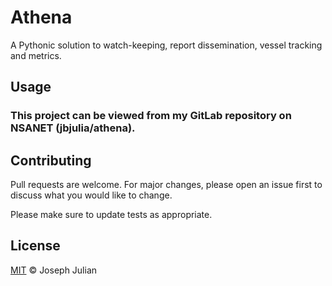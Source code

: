 # Athena

A Pythonic solution to watch-keeping, report dissemination, vessel tracking and metrics.

## Usage

### This project can be viewed from my GitLab repository on NSANET (jbjulia/athena).

## Contributing

Pull requests are welcome. For major changes, please open an issue first to discuss what you would like to change.

Please make sure to update tests as appropriate.

## License

[MIT](https://choosealicense.com/licenses/mit/) ©  Joseph Julian
